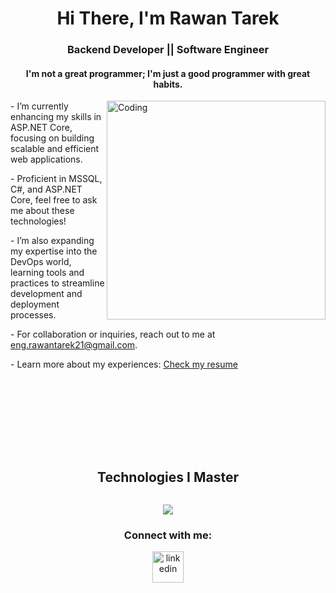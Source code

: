 <h1 align="center">Hi There, I'm Rawan Tarek</h1>
<h3 align="center"> Backend Developer || Software Engineer </h3>
<h4 align="center">I'm not a great programmer; I'm just a good programmer with great habits. </h4>

<img align="right" alt="Coding" width="350" src="https://cdn.dribbble.com/users/1063314/screenshots/3020974/tdsocial_dribbble.gif">


  \- I’m currently enhancing my skills in ASP.NET Core, focusing on building scalable and efficient web applications.
  
 \-  Proficient in MSSQL, C#, and ASP.NET Core, feel free to ask me about these technologies!</p>

 \- I’m also expanding my expertise into the DevOps world, learning tools and practices to streamline development and deployment processes.</p>
 
 \- For collaboration or inquiries, reach out to me at eng.rawantarek21@gmail.com.
  
 \- Learn more about my experiences: [Check my resume](https://drive.google.com/file/d/1I4wf-jnxdMnClfzFWUoYSmEUsk-qWV9A/view?usp=sharing)
  




<br><br><br><br><br><br>


<div>
  
<div align="center">
  <h2 style="display: inline-block;">Technologies I Master</h2>
</div>

<!--tech stack icons-->
<p align="center">
  <a href="https://skillicons.dev">
    <img src="https://skillicons.dev/icons?i=cs,cpp,java,html,css,javascript,git,github,net,figma,redis,postman,vscode&perline=14" />
  </a>
</p>

<h3 align="center" >Connect with me:</h3>
<p align="center">
<a href="https://www.linkedin.com/in/rawan-tarek-29a04b22b/" target="blank"><img align="center" src="https://user-images.githubusercontent.com/88904952/234979284-68c11d7f-1acc-4f0c-ac78-044e1037d7b0.png" alt="linkedin" height="50" width="50" /></a>
</p>







</div>

